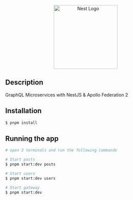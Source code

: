 <p align="center">
  <a href="http://nestjs.com/" target="blank"><img src="https://nestjs.com/img/logo-small.svg" width="200" alt="Nest Logo" /></a>
</p>

## Description

GraphQL Microservices with NestJS & Apollo Federation 2

## Installation

```bash
$ pnpm install
```

## Running the app

```bash
# open 3 terminals and run the following commands

# Start posts
$ pnpm start:dev posts

# Start users
$ pnpm start:dev users

# Start gateway
$ pnpm start:dev

```
